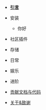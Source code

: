 - [**引言**](/)

<!-- 安装/社区插件/存储/日常/娱乐/进阶功能 -->

- 安装

  - 你好

- 社区插件

- 存储

- 日常

- 娱乐

- 进阶

- [贡献文档与代码](contribution.md)

- [关于&致谢](about.md)
